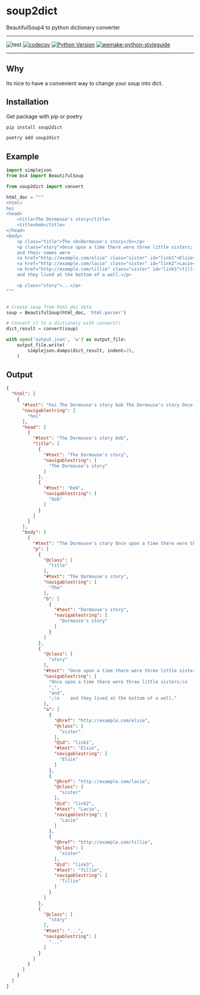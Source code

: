 # soup2dict

BeautifulSoup4 to python dictionary converter
___
![test](https://github.com/thomasborgen/soup2dict/workflows/test/badge.svg)
[![codecov](https://codecov.io/gh/thomasborgen/soup2dict/branch/master/graph/badge.svg)](https://codecov.io/gh/thomasborgen/soup2dict)
[![Python Version](https://img.shields.io/pypi/pyversions/soup2dict.svg)](https://pypi.org/project/soup2dict/)
[![wemake-python-styleguide](https://img.shields.io/badge/style-wemake-000000.svg)](https://github.com/wemake-services/wemake-python-styleguide)
___


## Why

Its nice to have a convenient way to change your soup into dict.

## Installation

Get package with pip or poetry

```sh
pip install soup2dict
```

```sh
poetry add soup2dict
```

## Example

```python
import simplejson
from bs4 import BeautifulSoup

from soup2dict import convert

html_doc = """
<html>
hei
<head>
    <title>The Dormouse's story</title>
    <title>bob</title>
</head>
<body>
    <p class="title">The <b>Dormouse's story</b></p>
    <p class="story">Once upon a time there were three little sisters;
    and their names were
    <a href="http://example.com/elsie" class="sister" id="link1">Elsie</a>,
    <a href="http://example.com/lacie" class="sister" id="link2">Lacie</a> and
    <a href="http://example.com/tillie" class="sister" id="link3">Tillie</a>;
    and they lived at the bottom of a well.</p>

    <p class="story">...</p>
"""


# Create soup from html_doc data
soup = BeautifulSoup(html_doc, 'html.parser')

# Convert it to a dictionary with convert()
dict_result = convert(soup)

with open('output.json', 'w') as output_file:
    output_file.write(
        simplejson.dumps(dict_result, indent=2),
    )

```

## Output

```json
{
  "html": [
    {
      "#text": "hei The Dormouse's story bob The Dormouse's story Once upon a time there were three little sisters; and their names were Elsie , Lacie and Tillie ; and they lived at the bottom of a well. ...",
      "navigablestring": [
        "hei"
      ],
      "head": [
        {
          "#text": "The Dormouse's story bob",
          "title": [
            {
              "#text": "The Dormouse's story",
              "navigablestring": [
                "The Dormouse's story"
              ]
            },
            {
              "#text": "bob",
              "navigablestring": [
                "bob"
              ]
            }
          ]
        }
      ],
      "body": [
        {
          "#text": "The Dormouse's story Once upon a time there were three little sisters; and their names were Elsie , Lacie and Tillie ; and they lived at the bottom of a well. ...",
          "p": [
            {
              "@class": [
                "title"
              ],
              "#text": "The Dormouse's story",
              "navigablestring": [
                "The"
              ],
              "b": [
                {
                  "#text": "Dormouse's story",
                  "navigablestring": [
                    "Dormouse's story"
                  ]
                }
              ]
            },
            {
              "@class": [
                "story"
              ],
              "#text": "Once upon a time there were three little sisters; and their names were Elsie , Lacie and Tillie ; and they lived at the bottom of a well.",
              "navigablestring": [
                "Once upon a time there were three little sisters;\n    and their names were",
                ",",
                "and",
                ";\n    and they lived at the bottom of a well."
              ],
              "a": [
                {
                  "@href": "http://example.com/elsie",
                  "@class": [
                    "sister"
                  ],
                  "@id": "link1",
                  "#text": "Elsie",
                  "navigablestring": [
                    "Elsie"
                  ]
                },
                {
                  "@href": "http://example.com/lacie",
                  "@class": [
                    "sister"
                  ],
                  "@id": "link2",
                  "#text": "Lacie",
                  "navigablestring": [
                    "Lacie"
                  ]
                },
                {
                  "@href": "http://example.com/tillie",
                  "@class": [
                    "sister"
                  ],
                  "@id": "link3",
                  "#text": "Tillie",
                  "navigablestring": [
                    "Tillie"
                  ]
                }
              ]
            },
            {
              "@class": [
                "story"
              ],
              "#text": "...",
              "navigablestring": [
                "..."
              ]
            }
          ]
        }
      ]
    }
  ]
}
```
